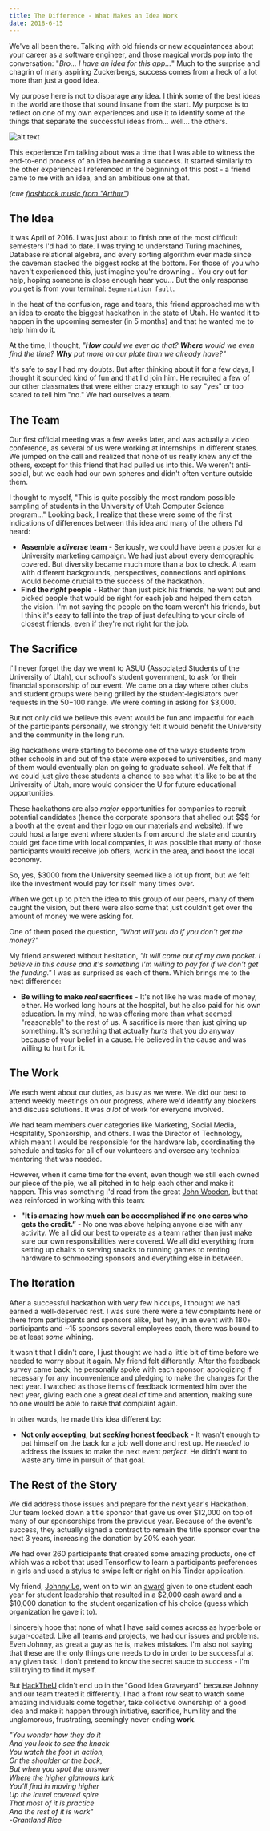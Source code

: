 ```yaml
---
title: The Difference - What Makes an Idea Work
date: 2018-6-15
---
```


We've all been there. Talking with old friends or new acquaintances about your career as a software engineer, and those magical words pop into the conversation: "_Bro... I have an idea for this app..._" Much to the surprise and chagrin of many aspiring Zuckerbergs, success comes from a heck of a lot more than just a good idea.

My purpose here is not to disparage any idea. I think some of the best ideas in the world are those that sound insane from the start. My purpose is to reflect on one of my own experiences and use it to identify some of the things that separate the successful ideas from... well... the others.

![alt text](/images/kramer.gif)

This experience I'm talking about was a time that I was able to witness the end-to-end process of an idea becoming a success. It started similarly to the other experiences I referenced in the beginning of this post - a friend came to me with an idea, and an ambitious one at that. 

_(cue [flashback music from "Arthur"](https://www.youtube.com/watch?v=KSm377MSv7Y))_

## The Idea

It was April of 2016. I was just about to finish one of the most difficult semesters I'd had to date. I was trying to understand Turing machines, Database relational algebra, and every sorting algorithm ever made since the caveman stacked the biggest rocks at the bottom. For those of you who haven't experienced this, just imagine you're drowning... You cry out for help, hoping someone is close enough hear you... But the only response you get is from your terminal: `Segmentation fault`. 

In the heat of the confusion, rage and tears, this friend approached me with an idea to create the biggest hackathon in the state of Utah. He wanted it to happen in the upcoming semester (in 5 months) and that he wanted me to help him do it. 

At the time, I thought, _"**How** could we ever do that? **Where** would we even find the time? **Why** put more on our plate than we already have?"_ 

It's safe to say I had my doubts. But after thinking about it for a few days, I thought it sounded kind of fun and that I'd join him. He recruited a few of our other classmates that were either crazy enough to say "yes" or too scared to tell him "no." We had ourselves a team.

## The Team

Our first official meeting was a few weeks later, and was actually a video conference, as several of us were working at internships in different states. We jumped on the call and realized that none of us really knew any of the others, except for this friend that had pulled us into this. We weren't anti-social, but we each had our own spheres and didn't often venture outside them. 

I thought to myself, "This is quite possibly the most random possible sampling of students in the University of Utah Computer Science program..." Looking back, I realize that these were some of the first indications of differences between this idea and many of the others I'd heard:
- **Assemble a *diverse* team** - Seriously, we could have been a poster for a University marketing campaign. We had just about every demographic covered. But diversity became much more than a box to check. A team with different backgrounds, perspectives, connections and opinions would become crucial to the success of the hackathon.
- **Find the *right* people** - Rather than just pick his friends, he went out and picked people that would be right for each job and helped them catch the vision. I'm not saying the people on the team weren't his friends, but I think it's easy to fall into the trap of just defaulting to your circle of closest friends, even if they're not right for the job.

## The Sacrifice

I'll never forget the day we went to ASUU (Associated Students of the University of Utah), our school's student government, to ask for their financial sponsorship of our event. We came on a day where other clubs and student groups were being grilled by the student-legislators over requests in the $50-$100 range. We were coming in asking for $3,000. 

But not only did we believe this event would be fun and impactful for each of the participants personally, we strongly felt it would benefit the University and the community in the long run. 

Big hackathons were starting to become one of the ways students from other schools in and out of the state were exposed to universities, and many of them would eventually plan on going to graduate school. We felt that if we could just give these students a chance to see what it's like to be at the University of Utah, more would consider the U for future educational opportunities.

These hackathons are also *major* opportunities for companies to recruit potential candidates (hence the corporate sponsors that shelled out $$$ for a booth at the event and their logo on our materials and website). If we could host a large event where students from around the state and country could get face time with local companies, it was possible that many of those participants would receive job offers, work in the area, and boost the local economy. 

So, yes, $3000 from the University seemed like a lot up front, but we felt like the investment would pay for itself many times over.

When we got up to pitch the idea to this group of our peers, many of them caught the vision, but there were also some that just couldn't get over the amount of money we were asking for. 

One of them posed the question, *"What will you do if you don't get the money?"*

My friend answered without hesitation, *"It will come out of my own pocket. I believe in this cause and it's something I'm willing to pay for if we don't get the funding."* I was as surprised as each of them. Which brings me to the next difference:

- **Be willing to make *real* sacrifices** - It's not like he was made of money, either. He worked long hours at the hospital, but he also paid for his own education. In my mind, he was offering more than what seemed "reasonable" to the rest of us. A sacrifice is more than just giving up something. It's something that actually *hurts* that you do anyway because of your belief in a cause. He believed in the cause and was willing to hurt for it.

## The Work

We each went about our duties, as busy as we were. We did our best to attend weekly meetings on our progress, where we'd identify any blockers and discuss solutions. It was *a lot* of work for everyone involved.

We had team members over categories like Marketing, Social Media, Hospitality, Sponsorship, and others. I was the Director of Technology, which meant I would be responsible for the hardware lab, coordinating the schedule and tasks for all of our volunteers and oversee any technical mentoring that was needed.

However, when it came time for the event, even though we still each owned our piece of the pie, we all pitched in to help each other and make it happen. This was something I'd read from the great [John Wooden](/woodeinisms/), but that was reinforced in working with this team:
 
- **"It is amazing how much can be accomplished if no one cares who gets the credit.”** - No one was above helping anyone else with any activity. We all did our best to operate as a team rather than just make sure our own responsibilities were covered. We all did everything from setting up chairs to serving snacks to running games to renting hardware to schmoozing sponsors and everything else in between.


## The Iteration

After a successful hackathon with very few hiccups, I thought we had earned a well-deserved rest. I was sure there were a few complaints here or there from participants and sponsors alike, but hey, in an event with 180+ participants and ~15 sponsors several employees each, there was bound to be at least _some_ whining. 

It wasn't that I didn't care, I just thought we had a little bit of time before we needed to worry about it again. My friend felt differently. After the feedback survey came back, he personally spoke with each sponsor, apologizing if necessary for any inconvenience and pledging to make the changes for the next year. I watched as those items of feedback tormented him over the next year, giving each one a great deal of time and attention, making sure no one would be able to raise that complaint again.

In other words, he made this idea different by: 

- **Not only accepting, but *seeking* honest feedback** - It wasn't enough to pat himself on the back for a job well done and rest up. He *needed* to address the issues to make the next event  *perfect*. He didn't want to waste any time in pursuit of that goal.

## The Rest of the Story

We did address those issues and prepare for the next year's Hackathon. Our team locked down a title sponsor that gave us over $12,000 on top of many of our sponsorships from the previous year. Because of the event's success, they actually signed a contract to remain the title sponsor over the next 3 years, increasing the donation by 20% each year. 

We had over 260 participants that created some amazing products, one of which was a robot that used Tensorflow to learn a participants preferences in girls and used a stylus to swipe left or right on his Tinder application.

My friend, [Johnny Le](https://johnnyle.me/), went on to win an [award](http://dailyutahchronicle.com/2018/05/21/ideas-are-only-worth-what-you-make-of-them-u-student-starts-utahs-largest-hackathon/) given to one student each year for student leadership that resulted in a $2,000 cash award and a $10,000 donation to the student organization of his choice (guess which organization he gave it to). 

I sincerely hope that none of what I have said comes across as hyperbole or sugar-coated. Like all teams and projects, we had our issues and problems. Even Johnny, as great a guy as he is, makes mistakes. I'm also not saying that these are the only things one needs to do in order to be successful at any given task. I don't pretend to know the secret sauce to success - I'm still trying to find it myself.

But [HackTheU](https://hacktheu.com/) didn't end up in the "Good Idea Graveyard" because Johnny and our team treated it differently. I had a front row seat to watch some amazing individuals come together, take collective ownership of a good idea and make it happen through initiative, sacrifice, humility and the unglamorous, frustrating, seemingly never-ending **work**.

*"You wonder how they do it <br>
And you look to see the knack<br>
You watch the foot in action,<br>
Or the shoulder or the back,<br>
But when you spot the answer<br>
Where the higher glamours lurk<br>
You’ll find in moving higher<br>
Up the laurel covered spire<br>
That most of it is practice<br>
And the rest of it is work"<br>
 -Grantland Rice*